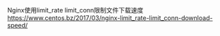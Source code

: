 Nginx使用limit_rate limit_conn限制文件下载速度
https://www.centos.bz/2017/03/nginx-limit_rate-limit_conn-download-speed/


